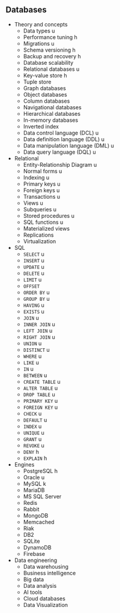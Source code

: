 ## Databases

- Theory and concepts
  - Data types u
  - Performance tuning h
  - Migrations u
  - Schema versioning h
  - Backup and recovery h
  - Database scalability 
  - Relational databases u
  - Key-value store h
  - Tuple store
  - Graph databases
  - Object databases
  - Column databases
  - Navigational databases
  - Hierarchical databases
  - In-memory databases
  - Inverted index
  - Data control language (DCL) u
  - Data definition language (DDL) u
  - Data manipulation language (DML) u
  - Data query language (DQL) u
- Relational
  - Entity-Relationship Diagram u
  - Normal forms u
  - Indexing u
  - Primary keys u
  - Foreign keys u
  - Transactions u
  - Views u
  - Subqueries u
  - Stored procedures u
  - SQL functions u
  - Materialized views 
  - Replications
  - Virtualization
- SQL
  - `SELECT` u
  - `INSERT` u
  - `UPDATE` u
  - `DELETE` u
  - `LIMIT` u
  - `OFFSET`
  - `ORDER BY` u
  - `GROUP BY` u
  - `HAVING` u
  - `EXISTS` u
  - `JOIN` u
  - `INNER JOIN` u
  - `LEFT JOIN` u
  - `RIGHT JOIN` u
  - `UNION` u
  - `DISTINCT` u
  - `WHERE` u
  - `LIKE` u
  - `IN` u
  - `BETWEEN` u
  - `CREATE TABLE` u
  - `ALTER TABLE` u
  - `DROP TABLE` u
  - `PRIMARY KEY` u
  - `FOREIGN KEY` u
  - `CHECK` u
  - `DEFAULT` u
  - `INDEX` u
  - `UNIQUE` u
  - `GRANT` u
  - `REVOKE` u
  - `DENY` h
  - `EXPLAIN` h
- Engines
  - PostgreSQL h
  - Oracle u
  - MySQL k
  - MariaDB
  - MS SQL Server
  - Redis
  - Rabbit
  - MongoDB
  - Memcached
  - Riak
  - DB2
  - SQLite
  - DynamoDB
  - Firebase
- Data engineering
  - Data warehousing
  - Business intelligence
  - Big data
  - Data analysis
  - AI tools
  - Cloud databases
  - Data Visualization

